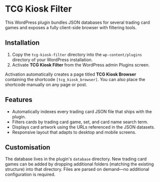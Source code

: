 # TCG Kiosk Filter

This WordPress plugin bundles JSON databases for several trading card games and exposes a fully client-side browser with filtering tools.

## Installation

1. Copy the `tcg-kiosk-filter` directory into the `wp-content/plugins` directory of your WordPress installation.
2. Activate **TCG Kiosk Filter** from the WordPress admin Plugins screen.

Activation automatically creates a page titled **TCG Kiosk Browser** containing the shortcode `[tcg_kiosk_browser]`. You can also place the shortcode manually on any page or post.

## Features

- Automatically indexes every trading card JSON file that ships with the plugin.
- Filters cards by trading card game, set, and card name search term.
- Displays card artwork using the URLs referenced in the JSON datasets.
- Responsive layout that adapts to desktop and mobile screens.

## Customisation

The database lives in the plugin's `database` directory. New trading card games can be added by dropping additional folders (matching the existing structure) into that directory. Files are parsed on demand—no additional configuration is required.
